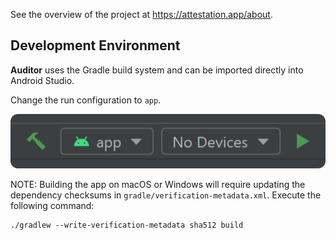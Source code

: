 See the overview of the project at https://attestation.app/about.

## Development Environment

**Auditor** uses the Gradle build system and can be imported directly into Android Studio.

Change the run configuration to `app`.

![](docs/res/app-run-configuration.png)

NOTE: Building the app on macOS or Windows will require updating the dependency checksums in `gradle/verification-metadata.xml`.
Execute the following command:

```
./gradlew --write-verification-metadata sha512 build
```